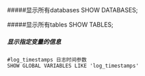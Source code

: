 #####显示所有databases
    SHOW DATABASES;

#####显示所有tables
    SHOW TABLES;

##### 显示指定变量的信息
    #log_timestamps 日志时间参数
    SHOW GLOBAL VARIABLES LIKE 'log_timestamps'